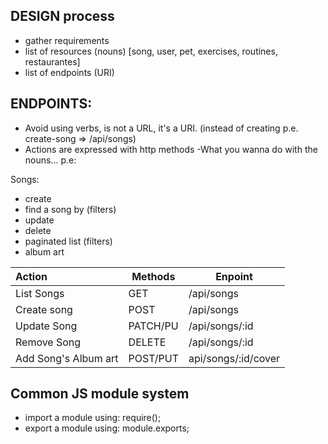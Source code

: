 ## DESIGN process

- gather requirements
- list of resources (nouns) [song, user, pet, exercises, routines, restaurantes]
- list of endpoints (URI)
## ENDPOINTS:

- Avoid using verbs, is not a URL, it's a URI. (instead of creating p.e. create-song => /api/songs)
- Actions are expressed with http methods
-What you wanna do with the nouns... p.e:

Songs:

- create
- find a song by (filters)
- update
- delete
- paginated list (filters)
- album art

|Action               | Methods             |  Enpoint               |
|:--------------------|---------------------|------------------------|
| List Songs          | GET                 | /api/songs             |
| Create song         | POST                | /api/songs             |
| Update Song         | PATCH/PU            | /api/songs/:id         |
| Remove Song         | DELETE              | /api/songs/:id         |
| Add Song's Album art| POST/PUT            | api/songs/:id/cover    |



## Common JS module system

- import a module using: require();
- export a module using: module.exports;